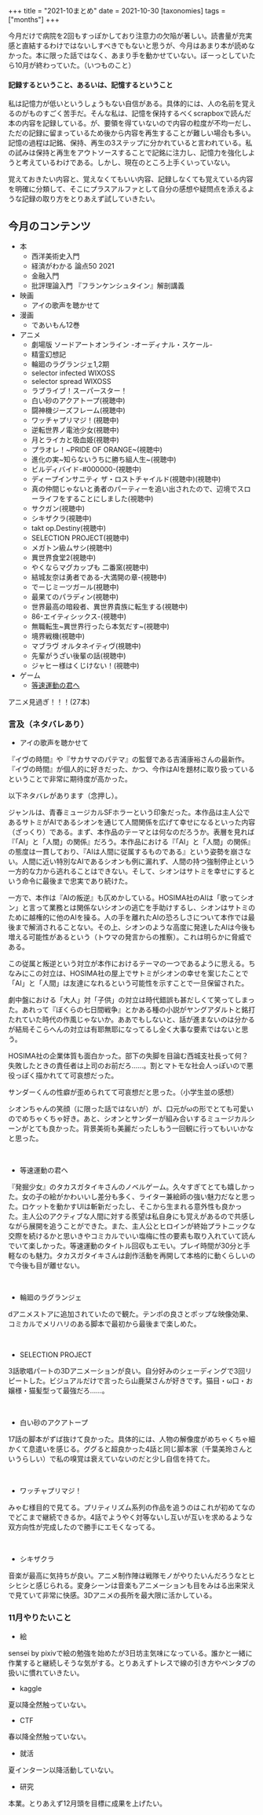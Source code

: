 +++
title = "2021-10まとめ"
date = 2021-10-30
[taxonomies]
tags =["months"]
+++

今月だけで病院を2回もすっぽかしており注意力の欠陥が著しい。読書量が充実感と直結するわけではないしすべきでもないと思うが、今月はあまり本が読めなかった。本に限った話ではなく、あまり手を動かせていない。ぼーっとしていたら10月が終わっていた。（いつものこと）

<!-- more -->

#### 記録するということ、あるいは、記憶するということ
私は記憶力が低いというしょうもない自信がある。具体的には、人の名前を覚えるのがものすごく苦手だ。そんな私は、記憶を保持するべくscrapboxで読んだ本の内容を記録している。が、要領を得ていないので内容の粒度が不均一だし、ただの記録に留まっているため後から内容を再生することが難しい場合も多い。記憶の過程は記銘、保持、再生の3ステップに分かれていると言われている。私の試みは保持と再生をアウトソースすることで記銘に注力し、記憶力を強化しようと考えているわけである。しかし、現在のところ上手くいっていない。

覚えておきたい内容と、覚えなくてもいい内容、記録しなくても覚えている内容を明確に分類して、そこにプラスアルファとして自分の感想や疑問点を添えるような記録の取り方をとりあえず試していきたい。

## 今月のコンテンツ
+ 本
    + 西洋美術史入門
    + 経済がわかる 論点50 2021
    + 金融入門
    + 批評理論入門 『フランケンシュタイン』解剖講義
+ 映画
    + アイの歌声を聴かせて
+ 漫画
    + であいもん12巻
+ アニメ
    + 劇場版 ソードアートオンライン -オーディナル・スケール-
    + 精霊幻想記
    + 輪廻のラグランジェ1,2期
    + selector infected WIXOSS
    + selector spread WIXOSS
    + ラブライブ！スーパースター！
    + 白い砂のアクアトープ(視聴中)
    + 闘神機ジーズフレーム(視聴中)
    + ワッチャプリマジ！(視聴中)
    + 逆転世界ノ電池少女(視聴中)
    + 月とライカと吸血姫(視聴中)
    + プラオレ！~PRIDE OF ORANGE~(視聴中)
    + 進化の実~知らないうちに勝ち組人生~(視聴中)
    + ビルディバイド-#000000-(視聴中)
    + ディープインサニティ ザ・ロストチャイルド(視聴中)(視聴中)
    + 真の仲間じゃないと勇者のパーティーを追い出されたので、辺境でスローライフをすることにしました(視聴中)
    + サクガン(視聴中)
    + シキザクラ(視聴中)
    + takt op.Destiny(視聴中)
    + SELECTION PROJECT(視聴中)
    + メガトン級ムサシ(視聴中)
    + 異世界食堂2(視聴中)
    + やくならマグカップも 二番窯(視聴中)
    + 結城友奈は勇者である-大満開の章-(視聴中)
    + でーじミーツガール(視聴中)
    + 最果てのパラディン(視聴中)
    + 世界最高の暗殺者、異世界貴族に転生する(視聴中)
    + 86-エイティシックス-(視聴中)
    + 無職転生~異世界行ったら本気だす~(視聴中)
    + 境界戦機(視聴中)
    + マブラヴ オルタネイティヴ(視聴中)
    + 先輩がうざい後輩の話(視聴中)
    + ジャヒー様はくじけない！(視聴中)
+ ゲーム
    + [等速運動の君へ](https://novelgame.jp/games/show/5916)

アニメ見過ぎ！！！(27本)

### 言及（ネタバレあり）
+ アイの歌声を聴かせて

『イヴの時間』や『サカサマのパテマ』の監督である吉浦康裕さんの最新作。『イヴの時間』が個人的に好きだった、かつ、今作はAIを題材に取り扱っているということで非常に期待度が高かった。

以下ネタバレがあります（念押し）。

ジャンルは、青春ミュージカルSFホラーという印象だった。本作品は主人公であるサトミがAIであるシオンを通じて人間関係を広げて幸せになるといった内容（ざっくり）である。まず、本作品のテーマとは何なのだろうか。表層を見れば『「AI」と「人間」の関係』だろう。本作品における『「AI」と「人間」の関係』の態度は一貫しており、『AIは人間に従属するものである』という姿勢を崩さない。人間に近い特別なAIであるシオンも例に漏れず、人間の持つ強制停止という一方的な力から逃れることはできない。そして、シオンはサトミを幸せにするという命令に最後まで忠実であり続けた。

一方で、本作は『AIの叛逆』も仄めかしている。HOSIMA社のAIは「歌ってシオン」と言って業務とは関係ないシオンの逃亡を手助けするし、シオンはサトミのために越権的に他のAIを操る。人の手を離れたAIの恐ろしさについて本作では最後まで解消されることない。その上、シオンのような高度に発達したAIは今後も増える可能性があるという（トウマの発言からの推察）。これは明らかに脅威である。

この従属と叛逆という対立が本作におけるテーマの一つであるように思える。ちなみにこの対立は、HOSIMA社の屋上でサトミがシオンの幸せを案じたことで「AI」と「人間」は友達になれるという可能性を示すことで一旦保留された。

劇中盤における「大人」対「子供」の対立は時代錯誤も甚だしくて笑ってしまった。あれって『ぼくらの七日間戦争』とかある種の小説がヤングアダルトと銘打たれていた時代の作風じゃないか。ああでもしないと、話が進まないのは分かるが結局そこらへんの対立は有耶無耶になってるし全く大事な要素ではないと思う。

HOSIMA社の企業体質も面白かった。部下の失脚を目論む西城支社長って何？　失敗したときの責任者は上司のお前だろ……。割とマトモな社会人っぽいので悪役っぽく描かれてて可哀想だった。

サンダーくんの性癖が歪められてて可哀想だと思った。（小学生並の感想）

シオンちゃんの笑顔（に限った話ではないが）が、口元がωの形でとても可愛いのでめちゃくちゃ好き。あと、シオンとサンダーが組み合いするミュージカルシーンがとても良かった。背景美術も美麗だったしもう一回観に行ってもいいかなと思った。

<br>

+ 等速運動の君へ

『発掘少女』のタカスガタイキさんのノベルゲーム。久々すぎてとても嬉しかった。女の子の絵がかわいいし差分も多く、ライター兼絵師の強い魅力だなと思った。ロケットを動かすUIは斬新だったし、そこから生まれる意外性も良かった。主人公のアクティブな人間に対する羨望は私自身にも覚えがあるので共感しながら展開を追うことができた。また、主人公とヒロインが終始プラトニックな交際を続けるかと思いきやコミカルでいい塩梅に性の要素も取り入れていて読んでいて楽しかった。等速運動のタイトル回収もエモい。プレイ時間が30分と手軽なのも魅力。タカスガタイキさんは創作活動を再開して本格的に動くらしいので今後も目が離せない。

<br>

+ 輪廻のラグランジェ

dアニメストアに追加されていたので観た。テンポの良さとポップな映像効果、コミカルでメリハリのある脚本で最初から最後まで楽しめた。

<br>

+ SELECTION PROJECT

3話歌唱パートの3Dアニメーションが良い。自分好みのシェーディングで3回リピートした。ビジュアルだけで言ったら山鹿栞さんが好きです。猫目・ω口・お嬢様・猫髪型って最強だろ……。

<br>

+ 白い砂のアクアトープ

17話の脚本がずば抜けて良かった。具体的には、人物の解像度がめちゃくちゃ細かくて息遣いを感じる。ググると超良かった4話と同じ脚本家（千葉美玲さんというらしい）で私の嗅覚は衰えていないのだと少し自信を持てた。

<br>

+ ワッチャプリマジ！

みゃむ様目的で見てる。プリティリズム系列の作品を追うのはこれが初めてなのでどこまで継続できるか。4話でようやく対等ないし互いが互いを求めるような双方向性が完成したので勝手にエモくなってる。

<br>

+ シキザクラ

音楽が最高に気持ちが良い。アニメ制作陣は戦隊モノがやりたいんだろうなとヒシヒシと感じられる。変身シーンは音楽もアニメーションも目をみはる出来栄えで見ていて非常に快感。3Dアニメの長所を最大限に活かしている。

### 11月やりたいこと
+ 絵

sensei by pixivで絵の勉強を始めたが3日坊主気味になっている。誰かと一緒に作業すると継続しそうな気がする。とりあえずトレスで線の引き方やペンタブの扱いに慣れていきたい。

+ kaggle

夏以降全然触っていない。

+ CTF

春以降全然触っていない。

+ 就活

夏インターン以降活動していない。

+ 研究

本業。とりあえず12月頭を目標に成果を上げたい。